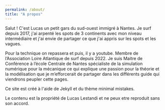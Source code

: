 ```yaml
---
permalink: /about/
title: "A propos"
---
```


Salut ! C'est Lucas un petit gars du sud-ouest immigré à Nantes. Je surf depuis 2017, j'ai arpenté les spots de 3 continents avec mon niveau intermédiaire et j'ai envie de partager ce que j'ai appris sur les spots et les vagues.

Pour la technique on repassera et puis, il y a youtube. Membre de l’Association Loire Atlantique de surf depuis 2022. Je suis Maitre de Conférence à l’école Centrale de Nantes spécialiste de la simulation numérique pour la mécanique ce qui explique une passion pour la théorie et la modélisation que je m’efforcerait de partager dans les différents guide qui viendrons peupler cette pages.

Ce site est créé à l'aide de Jekyll et du thème minimal mistakes.

Le contenu est la propriété de Lucas Lestandi et ne peux etre reproduit sans son accord.

